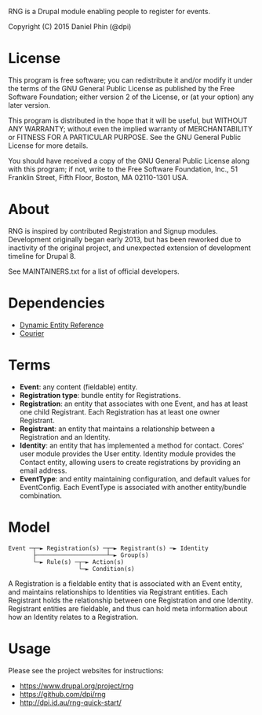 RNG is a Drupal module enabling people to register for events.

Copyright (C) 2015 Daniel Phin (@dpi)

# License

This program is free software; you can redistribute it and/or modify
it under the terms of the GNU General Public License as published by
the Free Software Foundation; either version 2 of the License, or
(at your option) any later version.

This program is distributed in the hope that it will be useful,
but WITHOUT ANY WARRANTY; without even the implied warranty of
MERCHANTABILITY or FITNESS FOR A PARTICULAR PURPOSE.  See the
GNU General Public License for more details.

You should have received a copy of the GNU General Public License along
with this program; if not, write to the Free Software Foundation, Inc.,
51 Franklin Street, Fifth Floor, Boston, MA 02110-1301 USA.

# About

RNG is inspired by contributed Registration and Signup modules. Development
originally began early 2013, but has been reworked due to inactivity of the
original project, and unexpected extension of development timeline for Drupal 8.

See MAINTAINERS.txt for a list of official developers.

# Dependencies

 *  [Dynamic Entity Reference](https://www.drupal.org/project/dynamic_entity_reference)
 *  [Courier](https://www.drupal.org/project/courier)

# Terms

 *  __Event__: any content (fieldable) entity.
 *  __Registration type__: bundle entity for Registrations.
 *  __Registration__: an entity that associates with one Event, and has at least
    one child Registrant. Each Registration has at least one owner Registrant.
 *  __Registrant__: an entity that maintains a relationship between a
    Registration and an Identity.
 *  __Identity__: an entity that has implemented a method for contact. Cores'
    user module provides the User entity. Identity module provides the Contact
    entity, allowing users to create registrations by providing an email
    address.
 *  __EventType__: and entity maintaining configuration, and default
    values for EventConfig. Each EventType is associated with another
    entity/bundle combination.

# Model

    Event ─┬─► Registration(s) ─┬─► Registrant(s) ─► Identity
           ├────────────────────┴─► Group(s)
           └─► Rule(s) ─┬─► Action(s)
                        └─► Condition(s)

A Registration is a fieldable entity that is associated with an Event entity,
and maintains relationships to Identities via Registrant entities.
Each Registrant holds the relationship between one Registration and one 
Identity. Registrant entities are fieldable, and thus can hold meta information
about how an Identity relates to a Registration.

# Usage

Please see the project websites for instructions:

 *  https://www.drupal.org/project/rng
 *  https://github.com/dpi/rng
 *  http://dpi.id.au/rng-quick-start/